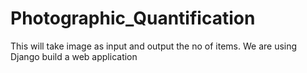 # Photographic_Quantification
This will take image as input and output the no of items.
We are using Django build a web application
